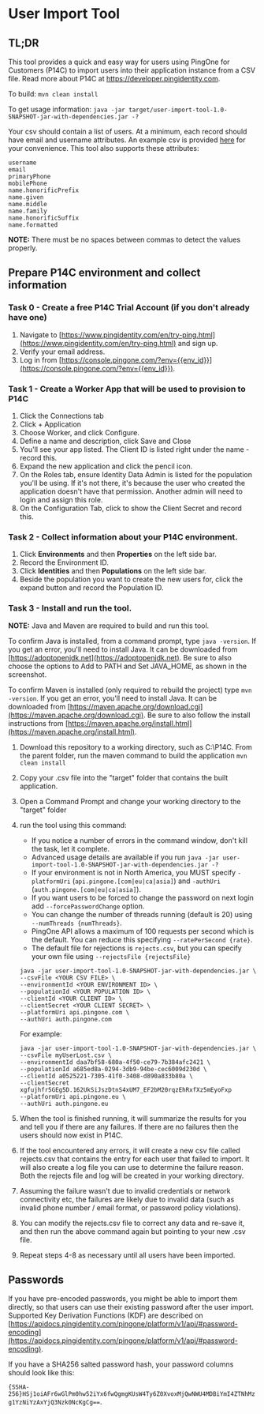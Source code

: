 # User Import Tool

## TL;DR

This tool provides a quick and easy way for users using PingOne for Customers (P14C) to import users into their application instance from a CSV file. Read more about P14C at https://developer.pingidentity.com.

To build: `mvn clean install`

To get usage information: `java -jar target/user-import-tool-1.0-SNAPSHOT-jar-with-dependencies.jar -?`

Your csv should contain a list of users. At a minimum, each record should have email and username attributes. An example csv is provided [here](https://github.com/pingidentity/pingone-customers-user-import-tool/blob/master/examples.csv) for your convenience. This tool also supports these attributes:

    username
    email
    primaryPhone
    mobilePhone
    name.honorificPrefix
    name.given
    name.middle
    name.family
    name.honorificSuffix
    name.formatted

**NOTE:** There must be no spaces between commas to detect the values properly.

## Prepare P14C environment and collect information

### Task 0 - Create a free P14C Trial Account (if you don't already have one)

1. Navigate to [https://www.pingidentity.com/en/try-ping.html](https://www.pingidentity.com/en/try-ping.html) and sign up.
2. Verify your email address.
3. Log in from [https://console.pingone.com/?env={{env_id}}](https://console.pingone.com/?env={{env_id}}).

### Task 1 - Create a Worker App that will be used to provision to P14C

1. Click the Connections tab
2. Click + Application
3. Choose Worker, and click Configure.
4. Define a name and description, click Save and Close
5. You'll see your app listed. The Client ID is listed right under the name - record this.
6. Expand the new application and click the pencil icon.
7. On the Roles tab, ensure Identity Data Admin is listed for the population you'll be using. If it's not there, it's because the user who created the application doesn't have that permission. Another admin will need to login and assign this role.
8. On the Configuration Tab, click to show the Client Secret and record this.

### Task 2 - Collect information about your P14C environment.

1. Click **Environments** and then **Properties** on the left side bar.
2. Record the Environment ID.
3. Click **Identities** and then **Populations** on the left side bar. 
4. Beside the population you want to create the new users for, click the expand button and record the Population ID.

### Task 3 - Install and run the tool.

**NOTE:** Java and Maven are required to build and run this tool.

To confirm Java is installed, from a command prompt, type `java -version`. If you get an error, you'll need to install Java. It can be downloaded from [https://adoptopenjdk.net](https://adoptopenjdk.net). Be sure to also choose the options to Add to PATH and Set JAVA_HOME, as shown in the screenshot.

To confirm Maven is installed (only required to rebuild the project) type `mvn -version`. If you get an error, you'll need to install Java. It can be downloaded from [https://maven.apache.org/download.cgi](https://maven.apache.org/download.cgi). Be sure to also follow the install instructions from [https://maven.apache.org/install.html](https://maven.apache.org/install.html).

1. Download this repository to a working directory, such as C:\P14C. From the parent folder, run the maven command to build the application `mvn clean install`
2. Copy your .csv file into the "target" folder that contains the built application.
3. Open a Command Prompt and change your working directory to the "target" folder
4. run the tool using this command:
    * If you notice a number of errors in the command window, don't kill the task, let it complete.
    * Advanced usage details are available if you run `java -jar user-import-tool-1.0-SNAPSHOT-jar-with-dependencies.jar -?`
    * If your environment is not in North America, you MUST specify `-platformUri` (`api.pingone.[com|eu|ca|asia]`) and `-authUri` (`auth.pingone.[com|eu|ca|asia]`).
    * If you want users to be forced to change the password on next login add `--forcePasswordChange` option.
    * You can change the number of threads running (default is 20) using `--numThreads {numThreads}`.
    * PingOne API allows a maximum of 100 requests per second which is the default. You can reduce this specifying `--ratePerSecond {rate}`.
    * The default file for rejections is `rejects.csv`, but you can specify your own file using `--rejectsFile {rejectsFile}`

    ```Shell
    java -jar user-import-tool-1.0-SNAPSHOT-jar-with-dependencies.jar \
    --csvFile <YOUR CSV FILE> \
    --environmentId <YOUR ENVIRONMENT ID> \
    --populationId <YOUR POPULATION ID> \
    --clientId <YOUR CLIENT ID> \
    --clientSecret <YOUR CLIENT SECRET> \
    --platformUri api.pingone.com \
    --authUri auth.pingone.com
    ```

    For example:
    
    ```Shell
    java -jar user-import-tool-1.0-SNAPSHOT-jar-with-dependencies.jar \
    --csvFile myUserLost.csv \
    --environmentId daa7bf58-680a-4f50-ce79-7b384afc2421 \
    --populationId a685ed8a-0294-3db9-94be-cec6009d230d \
    --clientId a0525221-7305-41f0-3408-d890a833b80a \
    --clientSecret xgfujhfr5GEg5D.162UkSiJszDtnS4xUM7_EF2bM20rqzEhRxfXz5mEyoFxp
    --platformUri api.pingone.eu \
    --authUri auth.pingone.eu
    ```

5. When the tool is finished running, it will summarize the results for you and tell you if there are any failures. If there are no failures then the users should now exist in P14C.
6. If the tool encountered any errors, it will create a new csv file called rejects.csv that contains the entry for each user that failed to import. It will also create a log file you can use to determine the failure reason. Both the rejects file and log will be created in your working directory.
7. Assuming the failure wasn't due to invalid credentials or network connectivity etc, the failures are likely due to invalid data (such as invalid phone number / email format, or password policy violations). 
8. You can modify the rejects.csv file to correct any data and re-save it, and then run the above command again but pointing to your new .csv file.
9. Repeat steps 4-8 as necessary until all users have been imported.

## Passwords

If you have pre-encoded passwords, you might be able to import them directly, so that users can use their existing password after the user import.
Supported Key Derivation Functions (KDF) are described on [https://apidocs.pingidentity.com/pingone/platform/v1/api/#password-encoding](https://apidocs.pingidentity.com/pingone/platform/v1/api/#password-encoding).

If you have a SHA256 salted password hash, your password columns should look like this:

`{SSHA-256}HSj1oiAFr6wGlPm0hw52iYx6fwQgmgKUsW4Ty6Z0XvoxMjQwNWU4MDBiYmI4ZTNhMzg1YzNiYzAxYjQ3Nzk0NcKgCg==`.
